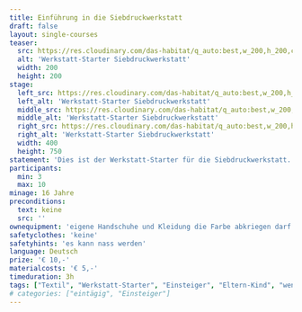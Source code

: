 ```yaml
---
title: Einführung in die Siebdruckwerkstatt
draft: false
layout: single-courses
teaser:
  src: https://res.cloudinary.com/das-habitat/q_auto:best,w_200,h_200,c_fill,f_auto,dpr_auto/v1586981093/kurse/R0012238_wwebau.jpg
  alt: 'Werkstatt-Starter Siebdruckwerkstatt'
  width: 200
  height: 200
stage:
  left_src: https://res.cloudinary.com/das-habitat/q_auto:best,w_200,h_200,c_fill,f_auto,dpr_auto/v1586981092/kurse/R0012223_rciefq.jpg
  left_alt: 'Werkstatt-Starter Siebdruckwerkstatt'
  middle_src: https://res.cloudinary.com/das-habitat/q_auto:best,w_200,h_200,c_fill,f_auto,dpr_auto/v1586981087/kurse/IMG_20200123_224822_dig2sc.jpg
  middle_alt: 'Werkstatt-Starter Siebdruckwerkstatt'
  right_src: https://res.cloudinary.com/das-habitat/q_auto:best,w_200,h_200,c_fill,f_auto,dpr_auto/v1586981089/kurse/R0012218_kcl1fr.jpg
  right_alt: 'Werkstatt-Starter Siebdruckwerkstatt'
  width: 400
  height: 750
statement: 'Dies ist der Werkstatt-Starter für die Siebdruckwerkstatt. Er ist die Voraussetzung um selbständig in der Siebdruckwerkstatt arbeiten zu dürfen. Der Kurs gibt insbesondere Sicherheitshinweise und erklärt die für Beginner wichtigsten Werkzeuge und Geräte.'
participants: 
  min: 3
  max: 10
minage: 16 Jahre
preconditions: 
  text: keine
  src: ''
ownequipment: 'eigene Handschuhe und Kleidung die Farbe abkriegen darf'
safetyclothes: 'keine'
safetyhints: 'es kann nass werden'
language: Deutsch
prize: '€ 10,-'
materialcosts: '€ 5,-'
timeduration: 3h
tags: ["Textil", "Werkstatt-Starter", "Einsteiger", "Eltern-Kind", "wenige Stunden"]
# categories: ["eintägig", "Einsteiger"]
---
```

